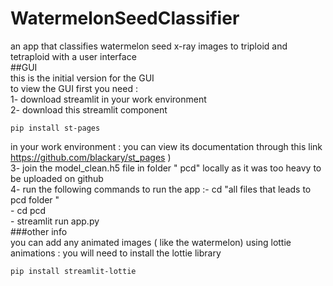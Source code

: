 # WatermelonSeedClassifier
an app that classifies watermelon seed x-ray images to triploid and tetraploid with a user interface <br />
##GUI <br />
this is the initial version for the GUI <br />
to view the GUI first you need : <br />
1- download streamlit in your work environment <br />
2- download this streamlit component <br />
```
pip install st-pages 
``` 
in your work environment : you can view its documentation through this link https://github.com/blackary/st_pages ) <br />
3- join the model_clean.h5 file in folder " pcd" locally as it was too heavy to be uploaded on github <br />
4- run the following commands to run the app :- cd "all files that leads to pcd folder " <br />
                                              - cd pcd<br />
                                              - streamlit run app.py<br />
###other info<br />
you can add any  animated images ( like the watermelon) using lottie animations : you will need to install the lottie library<br />

```
pip install streamlit-lottie
```
